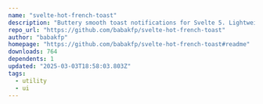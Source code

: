 ```yaml
---
name: "svelte-hot-french-toast"
description: "Buttery smooth toast notifications for Svelte 5. Lightweight, customizable, and beautiful by default."
repo_url: "https://github.com/babakfp/svelte-hot-french-toast"
author: "babakfp"
homepage: "https://github.com/babakfp/svelte-hot-french-toast#readme"
downloads: 764
dependents: 1
updated: "2025-03-03T18:58:03.803Z"
tags: 
  - utility
  - ui
---
```

